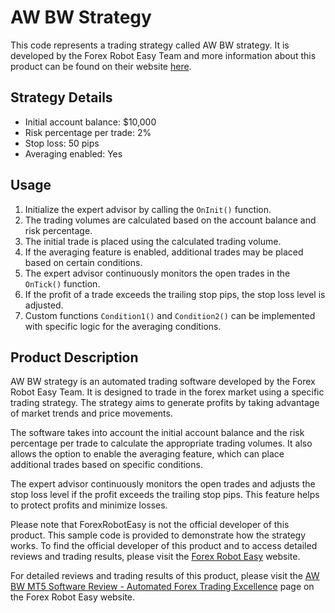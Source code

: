 # AW BW Strategy

This code represents a trading strategy called AW BW strategy. It is developed by the Forex Robot Easy Team and more information about this product can be found on their website [here](https://forexroboteasy.com).

## Strategy Details

- Initial account balance: $10,000
- Risk percentage per trade: 2%
- Stop loss: 50 pips
- Averaging enabled: Yes

## Usage

1. Initialize the expert advisor by calling the `OnInit()` function.
2. The trading volumes are calculated based on the account balance and risk percentage.
3. The initial trade is placed using the calculated trading volume.
4. If the averaging feature is enabled, additional trades may be placed based on certain conditions.
5. The expert advisor continuously monitors the open trades in the `OnTick()` function.
6. If the profit of a trade exceeds the trailing stop pips, the stop loss level is adjusted.
7. Custom functions `Condition1()` and `Condition2()` can be implemented with specific logic for the averaging conditions.

## Product Description

AW BW strategy is an automated trading software developed by the Forex Robot Easy Team. It is designed to trade in the forex market using a specific trading strategy. The strategy aims to generate profits by taking advantage of market trends and price movements.

The software takes into account the initial account balance and the risk percentage per trade to calculate the appropriate trading volumes. It also allows the option to enable the averaging feature, which can place additional trades based on specific conditions.

The expert advisor continuously monitors the open trades and adjusts the stop loss level if the profit exceeds the trailing stop pips. This feature helps to protect profits and minimize losses.

Please note that ForexRobotEasy is not the official developer of this product. This sample code is provided to demonstrate how the strategy works. To find the official developer of this product and to access detailed reviews and trading results, please visit the [Forex Robot Easy](https://forexroboteasy.com) website.

For detailed reviews and trading results of this product, please visit the [AW BW MT5 Software Review - Automated Forex Trading Excellence](https://forexroboteasy.com/forex-robot-review/aw-bw-mt5-software-review-automated-forex-trading-excellence/) page on the Forex Robot Easy website.
